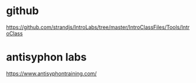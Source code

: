 # github
https://github.com/strandjs/IntroLabs/tree/master/IntroClassFiles/Tools/IntroClass

# antisyphon labs
https://www.antisyphontraining.com/
